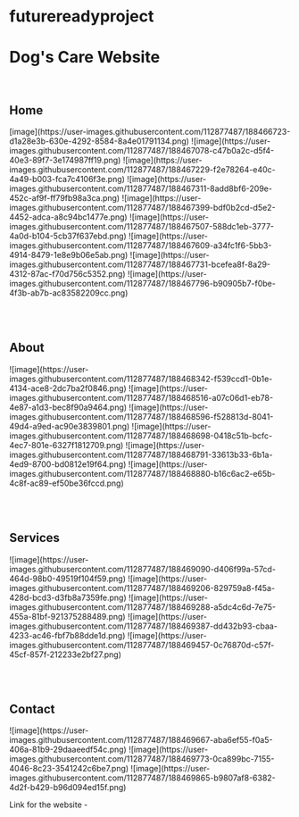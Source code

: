 # futurereadyproject

<h1>Dog's Care Website</h1>

<br/>
<h2>Home</h2>
[image](https://user-images.githubusercontent.com/112877487/188466723-d1a28e3b-630e-4292-8584-8a4e01791134.png)
![image](https://user-images.githubusercontent.com/112877487/188467078-c47b0a2c-d5f4-40e3-89f7-3e174987ff19.png)
![image](https://user-images.githubusercontent.com/112877487/188467229-f2e78264-e40c-4a49-b003-fca7c4106f3e.png)
![image](https://user-images.githubusercontent.com/112877487/188467311-8add8bf6-209e-452c-af9f-ff79fb98a3ca.png)
![image](https://user-images.githubusercontent.com/112877487/188467399-bdf0b2cd-d5e2-4452-adca-a8c94bc1477e.png)
![image](https://user-images.githubusercontent.com/112877487/188467507-588dc1eb-3777-4a0d-b104-5cb37f637ebd.png)
![image](https://user-images.githubusercontent.com/112877487/188467609-a34fc1f6-5bb3-4914-8479-1e8e9b06e5ab.png)
![image](https://user-images.githubusercontent.com/112877487/188467731-bcefea8f-8a29-4312-87ac-f70d756c5352.png)
![image](https://user-images.githubusercontent.com/112877487/188467796-b90905b7-f0be-4f3b-ab7b-ac83582209cc.png)

 <br/><br/>
 
 <h2>About</h2>
 ![image](https://user-images.githubusercontent.com/112877487/188468342-f539ccd1-0b1e-4134-ace8-2dc7ba2f0846.png)
 ![image](https://user-images.githubusercontent.com/112877487/188468516-a07c06d1-eb78-4e87-a1d3-bec8f90a9464.png)
![image](https://user-images.githubusercontent.com/112877487/188468596-f528813d-8041-49d4-a9ed-ac90e3839801.png)
![image](https://user-images.githubusercontent.com/112877487/188468698-0418c51b-bcfc-4ec7-801e-6327f1812709.png)
![image](https://user-images.githubusercontent.com/112877487/188468791-33613b33-6b1a-4ed9-8700-bd0812e19f64.png)
![image](https://user-images.githubusercontent.com/112877487/188468880-b16c6ac2-e65b-4c8f-ac89-ef50be36fccd.png)

 <br/><br/>
 
 <h2>Services</h2>
 ![image](https://user-images.githubusercontent.com/112877487/188469090-d406f99a-57cd-464d-98b0-49519f104f59.png)
![image](https://user-images.githubusercontent.com/112877487/188469206-829759a8-f45a-428d-bcd3-d3fb8a7359fe.png)
![image](https://user-images.githubusercontent.com/112877487/188469288-a5dc4c6d-7e75-455a-81bf-921375288489.png)
![image](https://user-images.githubusercontent.com/112877487/188469387-dd432b93-cbaa-4233-ac46-fbf7b88dde1d.png)
![image](https://user-images.githubusercontent.com/112877487/188469457-0c76870d-c57f-45cf-857f-212233e2bf27.png)

 <br/><br/>
 
 <h2>Contact</h2>
 ![image](https://user-images.githubusercontent.com/112877487/188469667-aba6ef55-f0a5-406a-81b9-29daaeedf54c.png)
![image](https://user-images.githubusercontent.com/112877487/188469773-0ca899bc-7155-4046-8c23-3541242c6be7.png)
![image](https://user-images.githubusercontent.com/112877487/188469865-b9807af8-6382-4d2f-b429-b96d094ed15f.png)

<p>Link for the website - </p>
